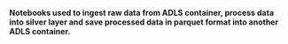**Notebooks used to ingest raw data from ADLS container, process data into silver layer and save processed data in parquet format into another ADLS container.**